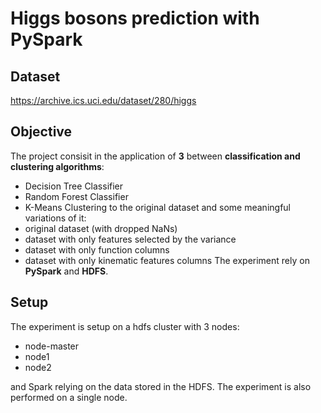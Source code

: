 # Higgs bosons prediction with PySpark

## Dataset
https://archive.ics.uci.edu/dataset/280/higgs

## Objective

The project consisit in the application of **3** between **classification and clustering algorithms**:
* Decision Tree Classifier
* Random Forest Classifier
* K-Means Clustering
to the original dataset and some meaningful variations of it:
* original dataset (with dropped NaNs)
* dataset with only features selected by the variance
* dataset with only function columns
* dataset with only kinematic features columns
The experiment rely on **PySpark** and **HDFS**.

## Setup
The experiment is setup on a hdfs cluster with 3 nodes:
* node-master
* node1
* node2

and Spark relying on the data stored in the HDFS.
The experiment is also performed on a single node.